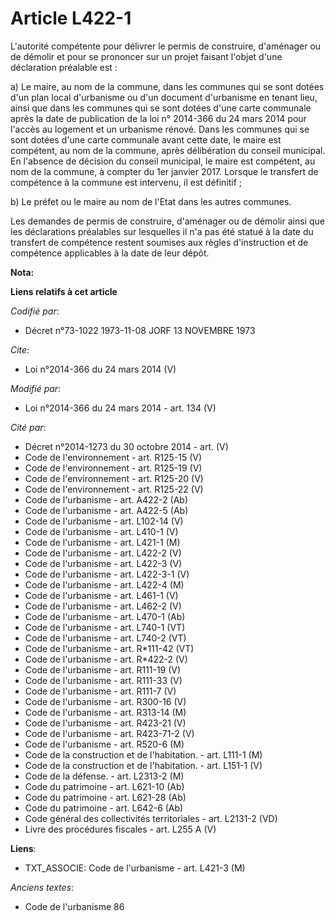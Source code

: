 # Article L422-1

L'autorité compétente pour délivrer le permis de construire, d'aménager ou de démolir et pour se prononcer sur un projet
faisant l'objet d'une déclaration préalable est : 

a) Le maire, au nom de la commune, dans les communes qui se sont dotées d'un plan local d'urbanisme ou d'un document
d'urbanisme en tenant lieu, ainsi que dans les communes qui se sont dotées d'une carte communale après la date de publication
de la loi n° 2014-366 du 24 mars 2014 pour l'accès au logement et un urbanisme rénové. Dans les communes qui se sont dotées
d'une carte communale avant cette date, le maire est compétent, au nom de la commune, après délibération du conseil
municipal. En l'absence de décision du conseil municipal, le maire est compétent, au nom de la commune, à compter du 1er
janvier 2017. Lorsque le transfert de compétence à la commune est intervenu, il est définitif ; 

b) Le préfet ou le maire au nom de l'Etat dans les autres communes. 

Les demandes de permis de construire, d'aménager ou de démolir ainsi que les déclarations préalables sur lesquelles il n'a
pas été statué à la date du transfert de compétence restent soumises aux règles d'instruction et de compétence applicables à
la date de leur dépôt.

**Nota:**



**Liens relatifs à cet article**

_Codifié par_:

  - Décret n°73-1022 1973-11-08 JORF 13 NOVEMBRE 1973

_Cite_:

  - Loi n°2014-366 du 24 mars 2014 (V)

_Modifié par_:

  - Loi n°2014-366 du 24 mars 2014 - art. 134 (V)

_Cité par_:

  - Décret n°2014-1273 du 30 octobre 2014 - art. (V)
  - Code de l'environnement - art. R125-15 (V)
  - Code de l'environnement - art. R125-19 (V)
  - Code de l'environnement - art. R125-20 (V)
  - Code de l'environnement - art. R125-22 (V)
  - Code de l'urbanisme - art. A422-2 (Ab)
  - Code de l'urbanisme - art. A422-5 (Ab)
  - Code de l'urbanisme - art. L102-14 (V)
  - Code de l'urbanisme - art. L410-1 (V)
  - Code de l'urbanisme - art. L421-1 (M)
  - Code de l'urbanisme - art. L422-2 (V)
  - Code de l'urbanisme - art. L422-3 (V)
  - Code de l'urbanisme - art. L422-3-1 (V)
  - Code de l'urbanisme - art. L422-4 (M)
  - Code de l'urbanisme - art. L461-1 (V)
  - Code de l'urbanisme - art. L462-2 (V)
  - Code de l'urbanisme - art. L470-1 (Ab)
  - Code de l'urbanisme - art. L740-1 (VT)
  - Code de l'urbanisme - art. L740-2 (VT)
  - Code de l'urbanisme - art. R*111-42 (VT)
  - Code de l'urbanisme - art. R*422-2 (V)
  - Code de l'urbanisme - art. R111-19 (V)
  - Code de l'urbanisme - art. R111-33 (V)
  - Code de l'urbanisme - art. R111-7 (V)
  - Code de l'urbanisme - art. R300-16 (V)
  - Code de l'urbanisme - art. R313-14 (M)
  - Code de l'urbanisme - art. R423-21 (V)
  - Code de l'urbanisme - art. R423-71-2 (V)
  - Code de l'urbanisme - art. R520-6 (M)
  - Code de la construction et de l'habitation. - art. L111-1 (M)
  - Code de la construction et de l'habitation. - art. L151-1 (V)
  - Code de la défense. - art. L2313-2 (M)
  - Code du patrimoine - art. L621-10 (Ab)
  - Code du patrimoine - art. L621-28 (Ab)
  - Code du patrimoine - art. L642-6 (Ab)
  - Code général des collectivités territoriales - art. L2131-2 (VD)
  - Livre des procédures fiscales - art. L255 A (V)

**Liens**:

  - TXT_ASSOCIE: Code de l'urbanisme - art. L421-3 (M)

_Anciens textes_:

  - Code de l'urbanisme 86
